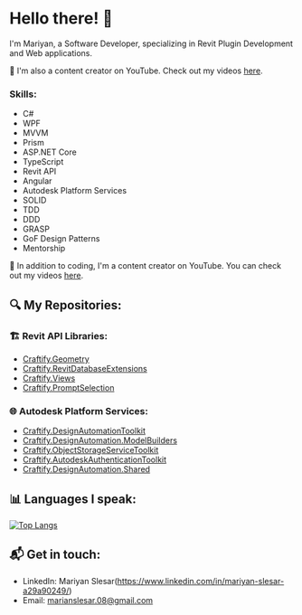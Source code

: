 # Hello there! 👋
I'm Mariyan, a Software Developer, specializing in Revit Plugin Development and Web applications. 

🎥 I'm also a content creator on YouTube. Check out my videos [here](https://www.youtube.com/channel/UCEanItgUvnUQroNkK-13Y6Q).

### Skills:
- C#
- WPF
- MVVM
- Prism
- ASP.NET Core
- TypeScript
- Revit API
- Angular
- Autodesk Platform Services
- SOLID
- TDD
- DDD
- GRASP
- GoF Design Patterns
- Mentorship

🎥 In addition to coding, I'm a content creator on YouTube. You can check out my videos [here](https://www.youtube.com/channel/UCEanItgUvnUQroNkK-13Y6Q).

## 🔍 My Repositories:

### 🏗️ **Revit API Libraries:**
- [Craftify.Geometry](https://github.com/MariyanDeveloper/Craftify.Geometry)
- [Craftify.RevitDatabaseExtensions](https://github.com/MariyanDeveloper/Craftify.RevitDatabaseExtensions)
- [Craftify.Views](https://github.com/MariyanDeveloper/Craftify.Views)
- [Craftify.PromptSelection](https://github.com/MariyanDeveloper/Craftify.PromptSelection)

### 🌐 **Autodesk Platform Services:**
- [Craftify.DesignAutomationToolkit](https://github.com/MariyanDeveloper/Craftify.DesignAutomationToolkit)
- [Craftify.DesignAutomation.ModelBuilders](https://github.com/MariyanDeveloper/Craftify.DesignAutomation.ModelBuilders)
- [Craftify.ObjectStorageServiceToolkit](https://github.com/MariyanDeveloper/Craftify.ObjectStorageServiceToolkit)
- [Craftify.AutodeskAuthenticationToolkit](https://github.com/MariyanDeveloper/Craftify.AutodeskAuthenticationToolkit)
- [Craftify.DesignAutomation.Shared](https://github.com/MariyanDeveloper/Craftify.DesignAutomation.Shared)

## 📊 **Languages I speak:**

[![Top Langs](https://github-readme-stats.vercel.app/api/top-langs/?username=MariyanDeveloper&layout=compact)](https://github.com/MariyanDeveloper/github-readme-stats)


## 📬 Get in touch:

- LinkedIn: Mariyan Slesar(https://www.linkedin.com/in/mariyan-slesar-a29a90249/)
- Email: marianslesar.08@gmail.com

<!--
**MariyanDeveloper/MariyanDeveloper** is a ✨ _special_ ✨ repository because its `README.md` (this file) appears on your GitHub profile.

Here are some ideas to get you started:

- 🔭 I’m currently working on ...
- 🌱 I’m currently learning ...
- 👯 I’m looking to collaborate on ...
- 🤔 I’m looking for help with ...
- 💬 Ask me about ...
- 📫 How to reach me: ...
- 😄 Pronouns: ...
- ⚡ Fun fact: ...
-->
